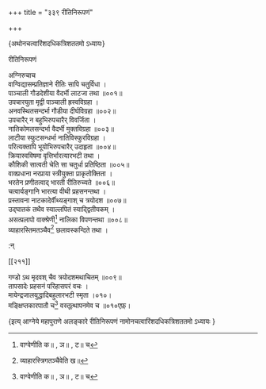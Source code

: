 +++
title = "३३९ रीतिनिरूपणं"

+++

\{अथोनचत्वारिंशदधिकत्रिशततमो ऽध्यायः\}

रीतिनिरूपणं  
    
अग्निरुचाच  
वाग्विद्यासम्प्रतिज्ञाने रीतिः सापि चतुर्विधा ।  
पाञ्चाली गौडदेशीया वैदर्भी लाटजा तथा   ॥००१॥  
उपचारयुता मृद्वी पाञ्चाली ह्रस्वविग्रहा ।  
अनवस्थितसन्दर्भा गौडीया दीर्घविग्रहा ॥००२॥  
उपचारैर् न बहुभिरुपचारैर् विवर्जिता ।  
नातिकोमलसन्दर्भा वैदर्भी मुक्तविग्रहा ॥००३॥  
लाटीया स्फुटसन्धर्भा नातिविस्फुरविग्रहा ।  
परित्यक्तापि भूयोभिरुपचारैर् उदाहृता ॥००४॥  
क्रियास्वविषमा वृत्तिर्भारत्यारभटी तथा ।  
कौशिकी सात्वती चेति सा चतुर्धा प्रतिष्ठिता ॥००५॥  
वाक्प्रधाना नरप्राया स्त्रीयुक्ता प्राकृतोक्तिता ।  
भरतेन प्रणीतत्वाद् भारती रीतिरुच्यते ॥००६॥  
चत्वार्यङ्गानि भारत्या वीथी प्रहसनन्तथा ।  
प्रस्तावना नाटकादेर्वीथ्यङ्गाश् च त्रयोदश ॥००७॥  
उद्घातकं तथैव स्याल्लपितं स्याद्द्वितीयकम् ।  
असत्प्रलापो वाक्श्रेणी[^१] नालिका विपणन्तथा ॥००८॥  
व्याहारस्तिमतञ्चैव[^२] छलावस्कन्दिते तथा ।  
    
:न्  
    
[^१]: वाग्वेणीति क॥ , ञ॥ , ट॥ च  
    
[^२]: व्याहारस्त्रिगतञ्चैवेति ख॥  

[[२११]]
    
गण्डो ऽथ मृदवश् चैव त्रयोदशमथाचितम् ॥००९॥  
तापसादेः प्रहसनं परिहासपरं वचः ।  
मायेन्द्रजालयुद्धादिबहुलारभटी स्मृता ।०१०।  
मङ्क्षिप्तकारपातौ च[^१] वस्तूत्थापनमेव च ॥०१०एफ़्।

\{इत्य् आग्नेये महापुराणे अलङ्कारे रीतिनिरूपणं नामोनचत्वारिंशदधिकत्रिशततमो ऽध्यायः  }
    